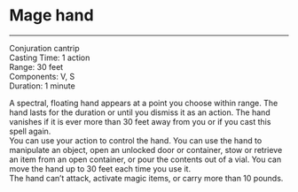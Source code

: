 # Mage hand

---

Conjuration cantrip<br>
Casting Time: 1 action<br>
Range: 30 feet<br>
Components: V, S<br>
Duration: 1 minute

A spectral, floating hand appears at a point you choose within range. The hand lasts for the duration or until you dismiss it as an action. The hand vanishes if it is ever more than 30 feet away from you or if you cast this spell again.<br>
You can use your action to control the hand. You can use the hand to manipulate an object, open an unlocked door or container, stow or retrieve an item from an open container, or pour the contents out of a vial. You can move the hand up to 30 feet each time you use it.<br>
The hand can’t attack, activate magic items, or carry more than 10 pounds.